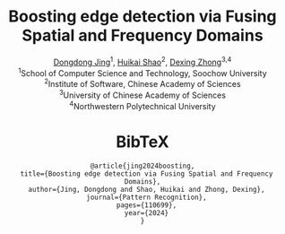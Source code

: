 <div align="center">

<h1>Boosting edge detection via Fusing Spatial and Frequency Domains</h1>
<div>
    <a href="" target="_blank">Dongdong Jing</a><sup>1</sup>,
    <a href="" target="_blank">Huikai Shao</a><sup>2</sup>,
    <a href="" target="_blank">Dexing Zhong</a><sup>3,4</sup>
</div>
<div>
    <div><sup>1</sup>School of Computer Science and Technology, Soochow University</div>
    <div><sup>2</sup>Institute of Software, Chinese Academy of Sciences</div>
    <div><sup>3</sup>University of Chinese Academy of Sciences</div>
    <div><sup>4</sup>Northwestern Polytechnical University</div>
</div>



# BibTeX
```
@article{jing2024boosting,
  title={Boosting edge detection via Fusing Spatial and Frequency Domains},
  author={Jing, Dongdong and Shao, Huikai and Zhong, Dexing},
  journal={Pattern Recognition},
  pages={110699},
  year={2024}
}
```
